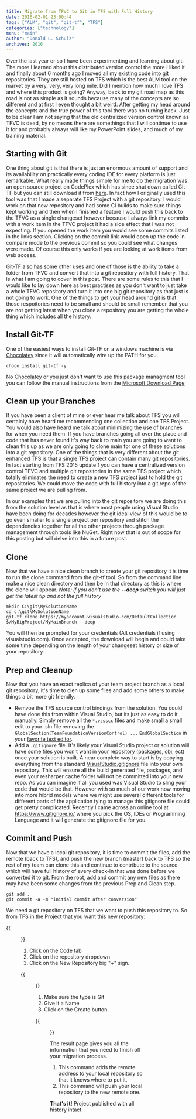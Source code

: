 ```yaml
---
title: Migrate from TFVC to Git in TFS with Full History
date: 2016-02-01 23:00:44
tags: ["ALM", "git", "git-tf", "TFS"]
categories: ["technology"]
menu: "main"
author: "Donald L. Schulz"
archives: 2016
---
```

Over the last year or so I have been experimenting and learning about git.  The more I learned about this distributed version control the more I liked it and finally about 6 months ago I moved all my existing code into git repositories.  They are still hosted on TFS which is the best ALM tool on the market by a very, very, very long mile.  Did I mention how much I love TFS and where this product is going?  Anyway, back to my git road map as this road is not as simple as it sounds because many of the concepts are so different and at first I even thought a bit weird.  After getting my head around the concepts and the true power of this tool there was no turning back.  Just to be clear I am not saying that the old centralized version control known as TFVC is dead, by no means there are somethings that I will continue to use it for and probably always will like my PowerPoint slides, and much of my training material.
## Starting with Git
One thing about git is that there is just an enormous amount of support and its availability on practically every coding IDE for every platform is just remarkable.  What really made things simple for me to do the migration was an open source project on CodePlex which has since shut down called Git-TF but you can still download it from [here](https://www.microsoft.com/en-us/download/details.aspx?id=30474).  In fact how I originally used this tool was that I made a separate TFS Project with a git repository.  I would work on that new repository and had some CI builds to make sure things kept working and then when I finished a feature I would push this back to the TFVC as a single changeset however because I always link my commits with a work item in the TFVC project it had a side effect that I was not expecting.  If you opened the work item you would see some commits listed in the links section.  Clicking on the commit link would open up the code in compare mode to the previous commit so you could see what changes were made.  Of course this only works if you are looking at work items from web access.

Git-TF also has some other uses and one of those is the ability to take a folder from TFVC and convert that into a git repository with full history.  That is what I am going to cover in this post.  There are some rules to this that I would like to lay down here as best practises as you don't want to just take a whole TFVC repository and turn it into one big git repository as that just is not going to work.  One of the things to get your head around git is that those respoitories need to be small and should be small remember that you are not getting latest when you clone a repository you are getting the whole thing which includes all the history.
## Install Git-TF
One of the easiest ways to install Git-TF on a windows machine is via [Chocolatey](https://chocolatey.org/) since it will automatically wire up the PATH for you.
```
choco install git-tf -y
```
No [Chocolatey](https://chocolatey.org/) or you just don't want to use this package managment tool you can follow the manual instructions from the [Microsoft Download Page](https://www.microsoft.com/en-us/download/details.aspx?id=30474)
## Clean up your Branches
If you have been a client of mine or ever hear me talk about TFS you will certainly have heard me recommending one collection and one TFS Project.  You would also have heard me talk about minimizing the use of branches for when you need them.  If you have branches going all over the place and code that has never found it's way back to main you are going to want to clean this up as we are only going to clone main for one of these solutions into a git repository.  One of the things that is very different about the git enhanced TFS is that a single TFS project can contain many git repositories.  In fact starting from TFS 2015 update 1 you can have a centralized version control TFVC and multiple git repositories in the same TFS project which totally eliminates the need to create a new TFS project just to hold the git repositories.  We could move the code with full history into a git repo of the same project we are pulling from.

In our examples that we are pulling into the git repository we are doing this from the solution level as that is where most people using Visual Studio have been doing for decades however the git ideal view of this would be to go even smaller to a single project per repository and stitch the dependencies together for all the other projects through package management through tools like NuGet.  Right now that is out of scope for this posting but will delve into this in a future post.
## Clone
Now that we have a nice clean branch to create your git repository it is time to run the clone command from the git-tf tool.  So from the command line make a nice clean directory and then be in that directory as this is where the clone will appear.  *Note: if you don't use the **--deep** switch you will just get the latest tip and not the full history*
```
mkdir C:\git\MySolutionName
cd c:\git\MySolutionName
git-tf clone https://myaccount.visualstudio.com/DefaultCollection $/MyBigProject/MyMainBranch --deep
```
You will then be prompted for your credentials (Alt credentials if using visualstudio.com).  Once accepted, the download will begin and could take some time depending on the length of your changeset history or size of your repository.
## Prep and Cleanup
Now that you have an exact replica of your team project branch as a local git repository, it's time to clen up some files and add some others to make things a bit more git friendly.
- Remvoe the TFS source control bindings from the solution.  You could have done this from within Visual Studio, but its just as easy to do it manually.  Simply remove all the `*.vssscc` files and make small a small edit to your .sln file removing the `GlobalSection(TeamFoundationVersionControl) ...`
`EndGlobalSection` in your [favorite text editor](https://code.visualstudio.com/download).
- Add a `.gitignore` file.  It's likely your Visual Studio project or solution will have some files you won't want in your repository (packages, obj, ect) once your solution is built.  A near complete way to start is by copying everything from the standard [VisualStudio.gitignore](https://github.com/github/gitignore/blob/master/VisualStudio.gitignore) file into your own repository.  This will ensure all the build generated file, packages, and even your resharper cache folder will not be committed into your new repo.  As you can imagine if all you used was Visual Studio to sling your code that would be that.  However with so much of our work now moving into more hibrid models where we might use several different tools for different parts of the application tying to manage this gitignore file could get pretty complicated.  Recently I came across an online tool at <https://www.gitignore.io/> where you pick the OS, IDEs or Programming Language and it will generate the gitignore file for you.
## Commit and Push
Now that we have a local git repository, it is time to commit the files, add the remote (back to TFS), and push the new branch (master) back to TFS so the rest of my team can clone this and continue to contribute to the source which will have full history of every check-in that was done before we converted it to git.  From the root, add and commit any new files as there may have been some changes from the previous Prep and Clean step.
```
git add .
git commit -a -m "initial commit after conversion"
```
We need a git repository on TFS that we want to push this repository to.  So from TFS in the Project that you want this new repository:

{{<figure alt="Create a new Repository" src="/images/TFSNewRepo.png">}}

1. Click on the Code tab
1. Click on the repository dropdown
1. Click on the New Repository big "+" sign.

{{<figure alt="Name your Repository" src="/images/NewRepoDialog.png">}}

1. Make sure the type is Git
1. Give it a Name
1. Click on the Create button.

{{<figure alt="Useful Git Information" src="/images/FinishResults.png">}}

The result page gives you all the information that you need to finish off your migration process.
1. This command adds the remote address to your local repository so that it knows where to put it.
1. This command will push your local repository to the new remote one.

**That's it!** Project published with all history intact.